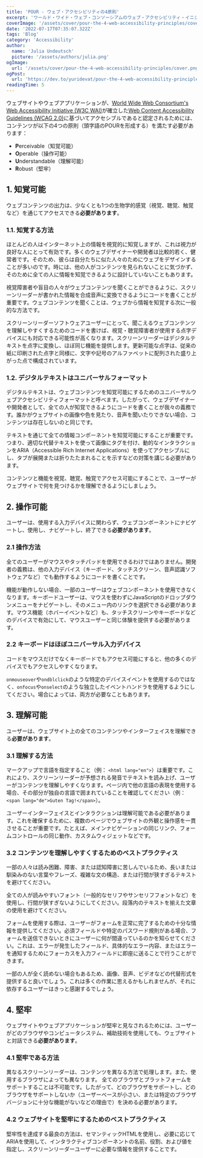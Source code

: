 ```yaml
---
title: 'POUR - ウェブ・アクセシビリティの4原則'
excerpt: 'ワールド・ワイド・ウェブ・コンソーシアムのウェブ・アクセシビリティ・イニシアティブ（W3C WAI）が制定したウェブ・コンテンツ・アクセシビリティ・ガイドライン（WCAG 2.0）に基づき、ウェブサイトやウェブ・アプリケーションがアクセシブルであると認定されるには、コンテンツが以下の4つの原則（頭文字をとってPOURと呼ばれる）を満たしている必要があります。。。'
coverImage: '/assets/cover/pour-the-4-web-accessibility-principles/cover.png'
date: '2022-07-17T07:35:07.322Z'
tags: 'Blog'
category: 'Accessibility'
author:
  name: 'Julia Undeutsch'
  picture: '/assets/authors/julia.png'
ogImage:
  url: '/assets/cover/pour-the-4-web-accessibility-principles/cover.png'
ogPost:
  url: 'https://dev.to/yuridevat/pour-the-4-web-accessibility-principles-edp'
readingTime: 5
---
```


ウェブサイトやウェブアプリケーションが、[World Wide Web Consortium's Web Accessibility Initiative (W3C WAI)](https://www.w3.org/WAI/)が確立した[Web Content Accessibility Guidelines (WCAG 2.0)](https://www.w3.org/TR/WCAG20/)に基づいてアクセシブルであると認定されるためには、コンテンツが以下の4つの原則（頭字語のPOURを形成する）を満たす必要があります：

- **P**erceivable（知覚可能）
- **O**perable（操作可能）
- **U**nderstandable（理解可能）
- **R**obust（堅牢）

## 1. 知覚可能

ウェブコンテンツの出力は、少なくとも1つの生物学的感覚（視覚、聴覚、触覚など）を通じてアクセスできる**必要があります**。

### 1.1. 知覚する方法

ほとんどの人はインターネット上の情報を視覚的に知覚しますが、これは視力が良好な人にとって有効です。多くのウェブデザイナーや開発者は比較的若く、健常者です。そのため、彼らは自分たちに似た人々のためにウェブをデザインすることが多いのです。時には、他の人がコンテンツを見られないことに気づかず、そのために全ての人に情報を知覚できるように設計していないこともあります。

視覚障害者や盲目の人々がウェブコンテンツを聞くことができるように、スクリーンリーダーが書かれた情報を合成音声に変換できるようにコードを書くことが重要です。ウェブコンテンツを聞くことは、ウェブから情報を知覚する次に一般的な方法です。

スクリーンリーダーソフトウェアユーザーにとって、聞こえるウェブコンテンツを理解しやすくするためのコードを書けば、視覚・聴覚障害者が使用する点字デバイスにも対応できる可能性が高くなります。スクリーンリーダーはデジタルテキストを点字に変換し、ほぼ同じ機能を提供します。更新可能な点字は、従来の紙に印刷された点字と同様に、文字や記号のアルファベットに配列された盛り上がった点で構成されています。

### 1.2. デジタルテキストはユニバーサルフォーマット

デジタルテキストは、ウェブコンテンツを知覚可能にするためのユニバーサルウェブアクセシビリティフォーマットと呼べます。したがって、ウェブデザイナーや開発者として、全ての人が知覚できるようにコードを書くことが我々の義務です。誰かがウェブサイトの画像や色を見たり、音声を聞いたりできない場合、コンテンツは存在しないのと同じです。

テキストを通じて全ての情報コンポーネントを知覚可能にすることが重要です。つまり、適切な代替テキストを使って画像にタグを付け、動的なインタラクションをARIA（Accessible Rich Internet Applications）を使ってアクセシブルにし、タブが展開または折りたたまれることを示すなどの対策を講じる必要があります。

コンテンツと機能を視覚、聴覚、触覚でアクセス可能にすることで、ユーザーがウェブサイトで何を見つけるかを理解できるようにしましょう。

## 2. 操作可能

ユーザーは、使用する入力デバイスに関わらず、ウェブコンポーネントにナビゲートし、使用し、ナビゲートし、終了できる**必要があります**。

### 2.1 操作方法

全てのユーザーがマウスやタッチパッドを使用できるわけではありません。開発者の義務は、他の入力デバイス（キーボード、タッチスクリーン、音声認識ソフトウェアなど）でも動作するようにコードを書くことです。

機能が動作しない場合、一部のユーザーはウェブコンポーネントを使用できなくなります。キーボードユーザーは、マウスを使わずにJavaScriptのドロップダウンメニューをナビゲートし、そのメニュー内のリンクを選択できる必要があります。マウス機能（ホバーイベントなど）も、タッチスクリーンやキーボードなどのデバイスで有効にして、マウスユーザーと同じ体験を提供する必要があります。

### 2.2 キーボードはほぼユニバーサル入力デバイス

コードをマウスだけでなくキーボードでもアクセス可能にすると、他の多くのデバイスでもアクセスしやすくなります。

`onmouseover`や`ondblclick`のような特定のデバイスイベントを使用するのではなく、`onfocus`や`onselect`のような独立したイベントハンドラを使用するようにしてください。場合によっては、両方が必要なこともあります。

## 3. 理解可能

ユーザーは、ウェブサイト上の全てのコンテンツやインターフェイスを理解できる**必要があります**。

### 3.1 理解する方法

マークアップで言語を指定すること（例： `<html lang="en">`）は重要です。これにより、スクリーンリーダーが予想される発音でテキストを読み上げ、ユーザーがコンテンツを理解しやすくなります。ページ内で他の言語の表現を使用する場合、その部分が独自の言語で囲まれていることを確認してください（例： `<span lang="de">Guten Tag!</span>`）。

ユーザーインターフェイスとインタラクションは理解可能である必要があります。これを確保するために、複数のページでウェブサイトの外観と操作感を一貫させることが重要です。たとえば、メインナビゲーションの同じリンク、フォームコントロールの同じ動作、カスタムウィジェットなどです。

### 3.2 コンテンツを理解しやすくするためのベストプラクティス

一部の人々は読み困難、障害、または認知障害に苦しんでいるため、長いまたは馴染みのない言葉やフレーズ、複雑な文の構造、または行間が狭すぎるテキストを避けてください。

全ての人が読みやすいフォント（一般的なセリフやサンセリフフォントなど）を使用し、行間が狭すぎないようにしてください。段落内のテキストを揃えた文章の使用を避けてください。

フォームを使用する際は、ユーザーがフォームを正常に完了するための十分な情報を提供してください。必須フィールドや特定のパスワード規則がある場合、フォームを送信できないときにユーザーに何が間違っているのかを知らせてください。これは、エラーが発生したフィールド、具体的なエラー内容、またはエラーを通知するためにフォーカスを入力フィールドに即座に送ることで行うことができます。

一部の人が全く読めない場合もあるため、画像、音声、ビデオなどの代替形式を提供すると良いでしょう。これは多くの作業に思えるかもしれませんが、それに依存するユーザーはきっと感謝するでしょう。

## 4. 堅牢

ウェブサイトやウェブアプリケーションが堅牢と見なされるためには、ユーザーがどのブラウザやコンピュータシステム、補助技術を使用しても、ウェブサイトと対話できる**必要があります**。

### 4.1 堅牢である方法

異なるスクリーンリーダーは、コンテンツを異なる方法で処理します。また、使用するブラウザによっても異なります。
全てのブラウザとプラットフォームをサポートすることは不可能です。したがって、どのブラウザをサポートし、どのブラウザをサポートしないか（ユーザーベースが小さい、または特定のブラウザバージョンに十分な機能がないなどの理由で）を決める必要があります。

### 4.2 ウェブサイトを堅牢にするためのベストプラクティス

堅牢性を達成する最良の方法は、セマンティックHTMLを使用し、必要に応じてARIAを使用して、インタラクティブコンポーネントの名前、役割、および値を指定し、スクリーンリーダーユーザーに必要な情報を提供することです。
